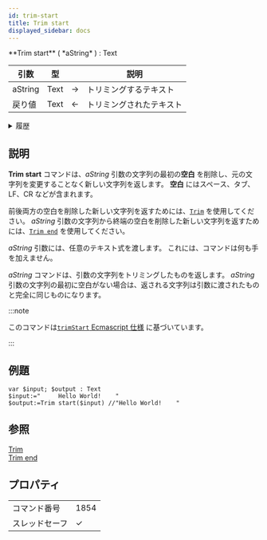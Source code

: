 ```yaml
---
id: trim-start
title: Trim start
displayed_sidebar: docs
---
```


<!--REF #_command_.Trim start.Syntax-->**Trim start** ( *aString* ) : Text<!-- END REF-->

<!--REF #_command_.Trim start.Params-->

| 引数      | 型    |                             | 説明           |
| ------- | ---- | --------------------------- | ------------ |
| aString | Text | &#8594; | トリミングするテキスト  |
| 戻り値     | Text | &#8592; | トリミングされたテキスト |

<!-- END REF-->

<details><summary>履歴</summary>

| リリース | 内容 |
| ---- | -- |
| 21   | 追加 |

</details>

## 説明

**Trim start** コマンドは、<!--REF #_command_.Trim start.Summary-->*aString* 引数の文字列の最初の**空白** を削除し、元の文字列を変更することなく新しい文字列を返します。<!-- END REF--> **空白** にはスペース、タブ、LF、CR などが含まれます。

前後両方の空白を削除した新しい文字列を返すためには、[`Trim`](./trim.md) を使用してください。 *aString* 引数の文字列から終端の空白を削除した新しい文字列を返すためには、[`Trim end`](./trim-end.md) を使用してください。

*aString* 引数には、任意のテキスト式を渡します。 これには、コマンドは何も手を加えません。

*aString* コマンドは、引数の文字列をトリミングしたものを返します。 *aString* 引数の文字列の最初に空白がない場合は、返される文字列は引数に渡されたものと完全に同じものになります。

:::note

このコマンドは[`trimStart` Ecmascript 仕様](https://tc39.es/ecma262/multipage/text-processing.html#sec-string.prototype.trimstart) に基づいています。

:::

## 例題

```4d
var $input; $output : Text
$input:="     Hello World!    "
$output:=Trim start($input) //"Hello World!    "
```

## 参照

[Trim](./trim.md)  
[Trim end](./trim-end.md)

## プロパティ

|         |                             |
| ------- | --------------------------- |
| コマンド番号  | 1854                        |
| スレッドセーフ | &check; |



